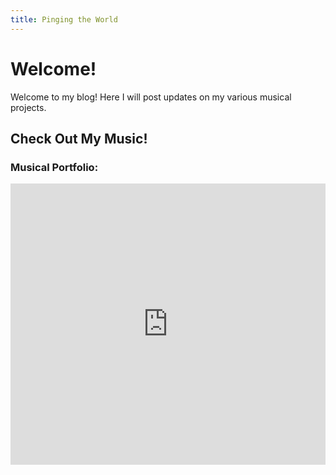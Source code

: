```yaml
---
title: Pinging the World
---
```


# Welcome!
Welcome to my blog! Here I will post updates on my various musical projects. 

## Check Out My Music!
### Musical Portfolio:
<iframe width="100%" height="450" scrolling="no" frameborder="no" allow="autoplay" src="https://w.soundcloud.com/player/?url=https%3A//api.soundcloud.com/playlists/1308055663&color=%238500ff&auto_play=false&hide_related=false&show_comments=true&show_user=true&show_reposts=false&show_teaser=true"><span id="selection-marker-1" class="redactor-selection-marker"></span></iframe>